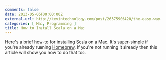 ```yaml
---
comments: false
date: 2013-05-05T00:00:00Z
external-url: http://kevintechnology.com/post/26375906420/the-easy-way-to-install-scala-on-mac-os-x
categories: [ Mac, Programming ]
title: How to Install Scala on a Mac
---
```


Here's a brief how-to for installing Scala on a Mac.  It's super-simple if
you're already running [Homebrew][].  If you're not running it already then
this article will show you how to do that too.

[Homebrew]: http://mxcl.github.com/homebrew/
